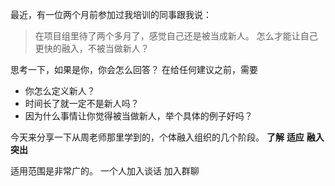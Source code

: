 最近，有一位两个月前参加过我培训的同事跟我说：
>在项目组里待了两个多月了，感觉自己还是被当成新人。
怎么才能让自己更快的融入，不被当做新人？

思考一下，如果是你，你会怎么回答？
在给任何建议之前，需要
* 你怎么定义新人？
* 时间长了就一定不是新人吗？
* 因为什么事情让你觉得被当做新人，举个具体的例子好吗？

今天来分享一下从周老师那里学到的，个体融入组织的几个阶段。
**了解**
**适应**
**融入**
**突出**

适用范围是非常广的。
一个人加入谈话
加入群聊